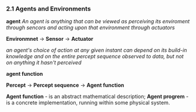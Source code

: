### 2.1 Agents and Environments
**agent**
_An agent is anything that can be viewed as perceiving its enviroment through sencors and acting upon that environment through actuators_

**Environmnet** -> **Sensor** -> **Actuator**

_an agent's choice of action at any given instant can depend on its build-in knowledge and on the entire percept sequence observed to data, but not on anything it hasn't perceived_

**agent function**

**Percept** -> **Percept sequence** -> **Agent function**

**Agent function** - is an abstract mathematical description;
**Agent progrem** - is a concrete implementation, running within some physical system.
